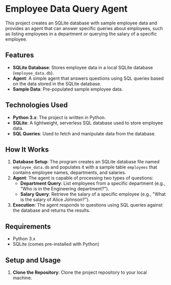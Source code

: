 # Employee Data Query Agent

This project creates an SQLite database with sample employee data and provides an agent that can answer specific queries about employees, such as listing employees in a department or querying the salary of a specific employee.

## Features

- **SQLite Database**: Stores employee data in a local SQLite database (`employee_data.db`).
- **Agent**: A simple agent that answers questions using SQL queries based on the data stored in the SQLite database.
- **Sample Data**: Pre-populated sample employee data.

## Technologies Used

- **Python 3.x**: The project is written in Python.
- **SQLite**: A lightweight, serverless SQL database used to store employee data.
- **SQL Queries**: Used to fetch and manipulate data from the database.

## How It Works

1. **Database Setup**: The program creates an SQLite database file named `employee_data.db` and populates it with a sample table `employees` that contains employee names, departments, and salaries.
2. **Agent**: The agent is capable of processing two types of questions:
    - **Department Query**: List employees from a specific department (e.g., "Who is in the Engineering department?").
    - **Salary Query**: Retrieve the salary of a specific employee (e.g., "What is the salary of Alice Johnson?").
3. **Execution**: The agent responds to questions using SQL queries against the database and returns the results.

## Requirements

- Python 3.x
- SQLite (comes pre-installed with Python)

## Setup and Usage

1. **Clone the Repository**: 
   Clone the project repository to your local machine.
   ```bash
